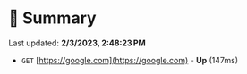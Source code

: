 # 📖 Summary
Last updated: **2/3/2023, 2:48:23 PM**

- `GET` [https://google.com](https://google.com) - **Up** (147ms)

